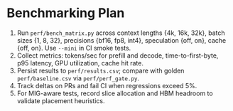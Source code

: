 # Benchmarking Plan

1. Run `perf/bench_matrix.py` across context lengths {4k, 16k, 32k}, batch sizes {1, 8, 32}, precisions {bf16, fp8, int4}, speculation {off, on}, cache {off, on}. Use `--mini` in CI smoke tests.
2. Collect metrics: tokens/sec for prefill and decode, time-to-first-byte, p95 latency, GPU utilization, cache hit rate.
3. Persist results to `perf/results.csv`; compare with golden `perf/baseline.csv` via `perf/perf_gate.py`.
4. Track deltas on PRs and fail CI when regressions exceed 5%.
5. For MIG-aware tests, record slice allocation and HBM headroom to validate placement heuristics.
